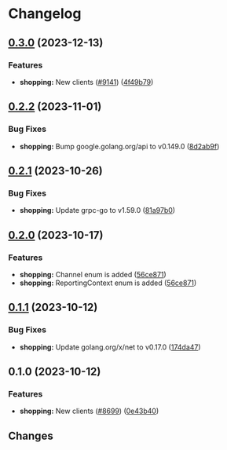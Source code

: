 # Changelog

## [0.3.0](https://github.com/googleapis/google-cloud-go/compare/shopping/v0.2.2...shopping/v0.3.0) (2023-12-13)


### Features

* **shopping:** New clients ([#9141](https://github.com/googleapis/google-cloud-go/issues/9141)) ([4f49b79](https://github.com/googleapis/google-cloud-go/commit/4f49b796ed219869920668698726bee445bf5ff4))

## [0.2.2](https://github.com/googleapis/google-cloud-go/compare/shopping/v0.2.1...shopping/v0.2.2) (2023-11-01)


### Bug Fixes

* **shopping:** Bump google.golang.org/api to v0.149.0 ([8d2ab9f](https://github.com/googleapis/google-cloud-go/commit/8d2ab9f320a86c1c0fab90513fc05861561d0880))

## [0.2.1](https://github.com/googleapis/google-cloud-go/compare/shopping/v0.2.0...shopping/v0.2.1) (2023-10-26)


### Bug Fixes

* **shopping:** Update grpc-go to v1.59.0 ([81a97b0](https://github.com/googleapis/google-cloud-go/commit/81a97b06cb28b25432e4ece595c55a9857e960b7))

## [0.2.0](https://github.com/googleapis/google-cloud-go/compare/shopping/v0.1.1...shopping/v0.2.0) (2023-10-17)


### Features

* **shopping:** Channel enum is added ([56ce871](https://github.com/googleapis/google-cloud-go/commit/56ce87195320634b07ae0b012efcc5f2b3813fb0))
* **shopping:** ReportingContext enum is added ([56ce871](https://github.com/googleapis/google-cloud-go/commit/56ce87195320634b07ae0b012efcc5f2b3813fb0))

## [0.1.1](https://github.com/googleapis/google-cloud-go/compare/shopping/v0.1.0...shopping/v0.1.1) (2023-10-12)


### Bug Fixes

* **shopping:** Update golang.org/x/net to v0.17.0 ([174da47](https://github.com/googleapis/google-cloud-go/commit/174da47254fefb12921bbfc65b7829a453af6f5d))

## 0.1.0 (2023-10-12)


### Features

* **shopping:** New clients ([#8699](https://github.com/googleapis/google-cloud-go/issues/8699)) ([0e43b40](https://github.com/googleapis/google-cloud-go/commit/0e43b40184bacac8d355ea2cfd00ebe58bd9e30b))

## Changes
